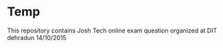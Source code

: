 # Temp
This repository contains Josh Tech online exam question organized at DIT dehradun 14/10/2015

